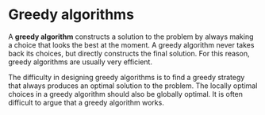 # Greedy algorithms

A **greedy algorithm**
constructs a solution to the problem
by always making a choice that looks
the best at the moment.
A greedy algorithm never takes back
its choices, but directly constructs
the final solution.
For this reason, greedy algorithms
are usually very efficient.

The difficulty in designing greedy algorithms
is to find a greedy strategy
that always produces an optimal solution
to the problem.
The locally optimal choices in a greedy
algorithm should also be globally optimal.
It is often difficult to argue that
a greedy algorithm works.
